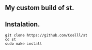 My custom build of st.
----------------------

Instalation.
------------

```
git clone https://github.com/Coelll/st
cd st
sudo make install
```
